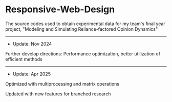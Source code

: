 # Responsive-Web-Design

The source codes used to obtain experimental data for my team's final year project, "Modeling and Simulating Reliance-factored Opinion Dynamics"

  ---
- Update: Nov 2024
  
Further develop directions: Performance optimization, better utilization of efficient methods

  ---
- Update: Apr 2025
  
Optimized with multiprocessing and matrix operations

Updated with new features for branched research
